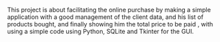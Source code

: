 This project is about facilitating the online purchase by making a simple application with a good management of the client data, and his list of products bought, and finally showing him the total price to be paid , with using a simple code using Python, SQLite and Tkinter for the GUI.